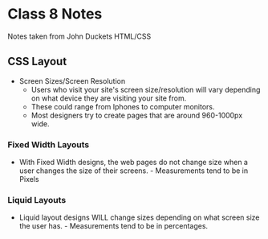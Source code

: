 # Class 8 Notes
Notes taken from John Duckets HTML/CSS

## CSS Layout
  - Screen Sizes/Screen Resolution
    - Users who visit your site's screen size/resolution will vary depending on what device they are visiting your site from. 
     - These could range from Iphones to computer monitors. 
    - Most designers try to create pages that are around 960-1000px wide. 

  ### Fixed Width Layouts
   - With Fixed Width designs, the web pages do not change size when a user changes the size of their screens. 
    - Measurements tend to be in Pixels 
   
  ### Liquid Layouts
   - Liquid layout designs WILL change sizes depending on what screen size the user has. 
    - Measurements tend to be in percentages. 

